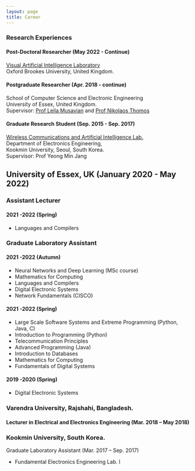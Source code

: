 ```yaml
---
layout: page
title: Career
---
```


### Research Experiences
#### Post-Doctoral Researcher (May 2022 - Continue)
[Visual Artificial Intelligence Laboratory](https://cms.brookes.ac.uk/staff/FabioCuzzolin/)  
Oxford Brookes University, United Kingdom.

  
#### Postgraduate Researcher (Apr. 2018 - continue)
School of Computer Science and Electronic Engineering  
University of Essex, United Kingdom.  
Supervisor: [Prof Leila Musavian](https://www.essex.ac.uk/people/musav85708/leila-musavian) and [Prof Nikolaos Thomos](https://www.essex.ac.uk/people/thomo13706/nikolaos-thomos)


#### Graduate Research Student (Sep. 2015 - Sep. 2017)
  [Wireless Communications and Artificial Intelligence Lab.](http://wireless.kookmin.ac.kr/#)  
  Department of Electronics Engineering,  
  Kookmin University, Seoul, South Korea.  
  Supervisor: Prof Yeong Min Jang
  
## University of Essex, UK (January 2020 - May 2022)
### Assistant Lecturer
#### 2021 -2022 (Spring)
* Languages and Compilers 
### Graduate Laboratory Assistant
#### 2021 -2022 (Autumn)
* Neural Networks and Deep Learning (MSc course)
* Mathematics for Computing
* Languages and Compilers 
* Digital Electronic Systems
* Network Fundamentals (CISCO)
#### 2021 -2022 (Spring)
* Large Scale Software Systems and Extreme Programming (Python, Java, C)
* Introduction to Programming (Python)
* Telecommunication Principles
* Advanced Programming (Java)
* Introduction to Databases
* Mathematics for Computing
* Fundamentals of Digital Systems
#### 2019 -2020 (Spring)
* Digital Electronic Systems


### Varendra University, Rajshahi, Bangladesh. 

#### Lecturer in Electrical and Electronics Engineering (Mar. 2018 – May 2018)

### **Kookmin University, South Korea.** 
Graduate Laboratory Assistant (Mar. 2017 – Sep. 2017)
* Fundamental Electronics Engineering Lab. I
